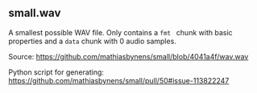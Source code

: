 <!--
SPDX-FileCopyrightText: 2021 Petr Pucil <petr.pucil@seznam.cz>

SPDX-License-Identifier: CC0-1.0
-->

## small.wav

A smallest possible WAV file. Only contains a `fmt ` chunk with basic properties and a `data` chunk with 0 audio samples.

Source: https://github.com/mathiasbynens/small/blob/4041a4f/wav.wav

Python script for generating: https://github.com/mathiasbynens/small/pull/50#issue-113822247
